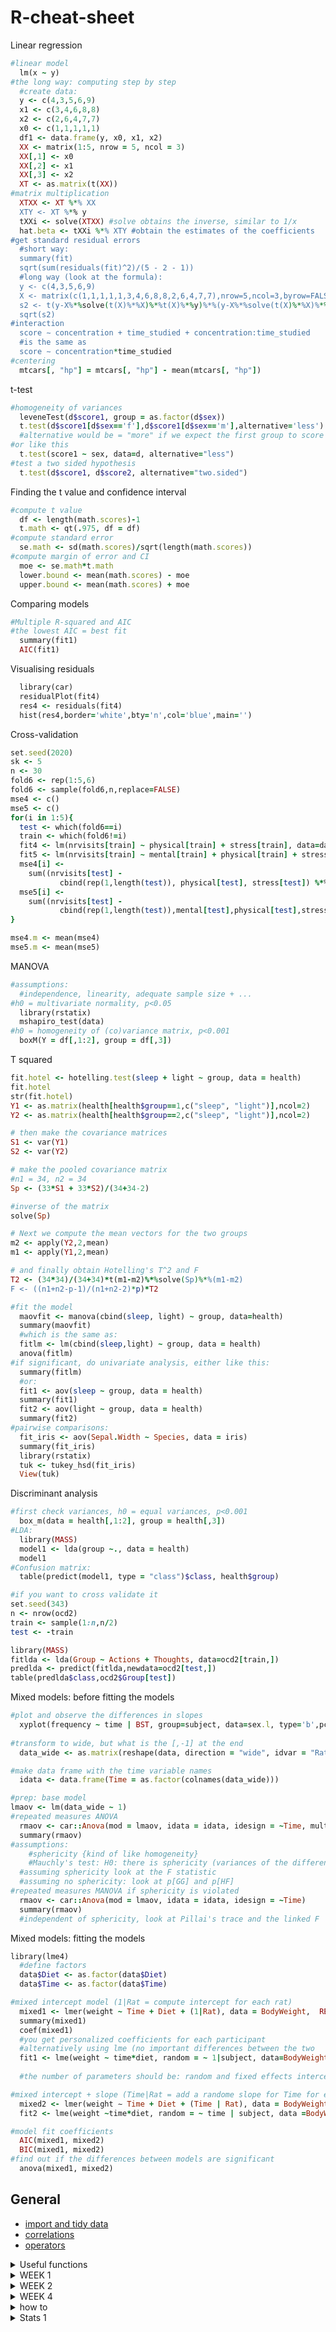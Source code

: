 # R-cheat-sheet
Linear regression
```ruby
#linear model
  lm(x ~ y)
#the long way: computing step by step
  #create data:
  y <- c(4,3,5,6,9)
  x1 <- c(3,4,6,8,8)
  x2 <- c(2,6,4,7,7)
  x0 <- c(1,1,1,1,1)
  df1 <- data.frame(y, x0, x1, x2)
  XX <- matrix(1:5, nrow = 5, ncol = 3)
  XX[,1] <- x0
  XX[,2] <- x1
  XX[,3] <- x2
  XT <- as.matrix(t(XX))
#matrix multiplication
  XTXX <- XT %*% XX
  XTY <- XT %*% y
  tXXi <- solve(XTXX) #solve obtains the inverse, similar to 1/x
  hat.beta <- tXXi %*% XTY #obtain the estimates of the coefficients
#get standard residual errors
  #short way:
  summary(fit)
  sqrt(sum(residuals(fit)^2)/(5 - 2 - 1))
  #long way (look at the formula):
  y <- c(4,3,5,6,9)
  X <- matrix(c(1,1,1,1,1,3,4,6,8,8,2,6,4,7,7),nrow=5,ncol=3,byrow=FALSE)
  s2 <- t(y-X%*%solve(t(X)%*%X)%*%t(X)%*%y)%*%(y-X%*%solve(t(X)%*%X)%*%t(X)%*%y)/(5-3)
  sqrt(s2)
#interaction
  score ∼ concentration + time_studied + concentration:time_studied
  #is the same as
  score ∼ concentration*time_studied
#centering
  mtcars[, "hp"] = mtcars[, "hp"] - mean(mtcars[, "hp"])
```
t-test
```ruby
#homogeneity of variances
  leveneTest(d$score1, group = as.factor(d$sex))
  t.test(d$score1[d$sex=='f'],d$score1[d$sex=='m'],alternative='less')
  #alternative would be = "more" if we expect the first group to score higher than the second
#or like this
  t.test(score1 ~ sex, data=d, alternative="less")
#test a two sided hypothesis
  t.test(d$score1, d$score2, alternative="two.sided")
```
Finding the t value and confidence interval
```ruby
#compute t value
  df <- length(math.scores)-1
  t.math <- qt(.975, df = df)
#compute standard error
  se.math <- sd(math.scores)/sqrt(length(math.scores))
#compute margin of error and CI
  moe <- se.math*t.math
  lower.bound <- mean(math.scores) - moe
  upper.bound <- mean(math.scores) + moe
```
Comparing models
```ruby
#Multiple R-squared and AIC
#the lowest AIC = best fit
  summary(fit1)
  AIC(fit1)
  ```
Visualising residuals
```ruby
  library(car)
  residualPlot(fit4)
  res4 <- residuals(fit4)
  hist(res4,border='white',bty='n',col='blue',main='')
  ```
Cross-validation
```ruby
set.seed(2020)
sk <- 5
n <- 30
fold6 <- rep(1:5,6)
fold6 <- sample(fold6,n,replace=FALSE)
mse4 <- c()
mse5 <- c()
for(i in 1:5){
  test <- which(fold6==i)
  train <- which(fold6!=i)
  fit4 <- lm(nrvisits[train] ~ physical[train] + stress[train], data=data.med)
  fit5 <- lm(nrvisits[train] ~ mental[train] + physical[train] + stress[train], data=data.med)
  mse4[i] <-
    sum((nrvisits[test] -
           cbind(rep(1,length(test)), physical[test], stress[test]) %*% coefficients(fit4))^2) / (length(test)-3)
  mse5[i] <-
    sum((nrvisits[test] -
           cbind(rep(1,length(test)),mental[test],physical[test],stress[test])%*%coefficients(fit5))^2)/(length(test)-4)
}

mse4.m <- mean(mse4)
mse5.m <- mean(mse5)
```
MANOVA
```ruby
#assumptions: 
  #independence, linearity, adequate sample size + ...
#h0 = multivariate normality, p<0.05
  library(rstatix)
  mshapiro_test(data)
#h0 = homogeneity of (co)variance matrix, p<0.001
  boxM(Y = df[,1:2], group = df[,3])
```
T squared
```ruby
fit.hotel <- hotelling.test(sleep + light ~ group, data = health)
fit.hotel
str(fit.hotel)
Y1 <- as.matrix(health[health$group==1,c("sleep", "light")],ncol=2)
Y2 <- as.matrix(health[health$group==2,c("sleep", "light")],ncol=2)

# then make the covariance matrices
S1 <- var(Y1)
S2 <- var(Y2)

# make the pooled covariance matrix
#n1 = 34, n2 = 34
Sp <- (33*S1 + 33*S2)/(34+34-2)

#inverse of the matrix
solve(Sp)

# Next we compute the mean vectors for the two groups
m2 <- apply(Y2,2,mean)
m1 <- apply(Y1,2,mean)

# and finally obtain Hotelling's T^2 and F
T2 <- (34*34)/(34+34)*t(m1-m2)%*%solve(Sp)%*%(m1-m2)
F <- ((n1+n2-p-1)/(n1+n2-2)*p)*T2
```
```ruby
#fit the model
  maovfit <- manova(cbind(sleep, light) ~ group, data=health)
  summary(maovfit)
  #which is the same as:
  fitlm <- lm(cbind(sleep,light) ~ group, data = health)
  anova(fitlm)
#if significant, do univariate analysis, either like this:
  summary(fitlm)
  #or:
  fit1 <- aov(sleep ~ group, data = health)
  summary(fit1)
  fit2 <- aov(light ~ group, data = health)
  summary(fit2)
#pairwise comparisons:
  fit_iris <- aov(Sepal.Width ~ Species, data = iris)
  summary(fit_iris)
  library(rstatix)
  tuk <- tukey_hsd(fit_iris)
  View(tuk)
```
Discriminant analysis
```ruby
#first check variances, h0 = equal variances, p<0.001
  box_m(data = health[,1:2], group = health[,3])
#LDA:
  library(MASS)
  model1 <- lda(group ~., data = health)
  model1
#Confusion matrix:
  table(predict(model1, type = "class")$class, health$group)
```
```ruby
#if you want to cross validate it
set.seed(343)
n <- nrow(ocd2)
train <- sample(1:n,n/2)
test <- -train

library(MASS)
fitlda <- lda(Group ~ Actions + Thoughts, data=ocd2[train,])
predlda <- predict(fitlda,newdata=ocd2[test,])
table(predlda$class,ocd2$Group[test])
```
Mixed models: before fitting the models
```ruby
#plot and observe the differences in slopes
  xyplot(frequency ~ time | BST, group=subject, data=sex.l, type='b',pch=16)
  
#transform to wide, but what is the [,-1] at the end
  data_wide <- as.matrix(reshape(data, direction = "wide", idvar = "Rat", timevar = "Time")[,-1])

#make data frame with the time variable names
  idata <- data.frame(Time = as.factor(colnames(data_wide)))

#prep: base model
lmaov <- lm(data_wide ~ 1)
#repeated measures ANOVA
  rmaov <- car::Anova(mod = lmaov, idata = idata, idesign = ~Time, multivariate = FALSE)
  summary(rmaov)
#assumptions:
    #sphericity {kind of like homogeneity}
    #Mauchly's test: H0: there is sphericity (variances of the differences are equal), alpha = 0.05
  #assuming sphericity look at the F statistic
  #assuming no sphericity: look at p[GG] and p[HF]
#repeated measures MANOVA if sphericity is violated
  rmaov <- car::Anova(mod = lmaov, idata = idata, idesign = ~Time)
  summary(rmaov)
  #independent of sphericity, look at Pillai's trace and the linked F
```
Mixed models: fitting the models
```ruby
library(lme4)
  #define factors
  data$Diet <- as.factor(data$Diet)
  data$Time <- as.factor(data$Time)

#mixed intercept model (1|Rat = compute intercept for each rat)
  mixed1 <- lmer(weight ~ Time + Diet + (1|Rat), data = BodyWeight,  REML = FALSE)
  summary(mixed1)
  coef(mixed1)
  #you get personalized coefficients for each participant
  #alternatively using lme (no important differences between the two
  fit1 <- lme(weight ~ time*diet, random = ~ 1|subject, data=BodyWeight, method="ML")
  
  #the number of parameters should be: random and fixed effects intercepts, residual variance (random), and p-1 for each (random/fixed) variable

#mixed intercept + slope (Time|Rat = add a randome slope for Time for each Rat)
  mixed2 <- lmer(weight ∼ Time + Diet + (Time | Rat), data = BodyWeight, REML = FALSE)
  fit2 <- lme(weight ~time*diet, random = ~ time | subject, data =BodyWeight, method = "ML")
```
```ruby
#model fit coefficients
  AIC(mixed1, mixed2)
  BIC(mixed1, mixed2)
#find out if the differences between models are significant
  anova(mixed1, mixed2)
```

## General
* [import and tidy data](https://github.com/jananiravi/cheatsheets/blob/master/r/tidyverse-data-import-cheatsheet.pdfhttps://github.com/jananiravi/cheatsheets/blob/master/r/tidyverse-data-import-cheatsheet.pdf)
* [correlations](https://www.guru99.com/r-pearson-spearman-correlation.html)
* [operators](https://www.tutorialspoint.com/r/r_operators.htm)

<details><summary>Useful functions</summary>
<p>

* random
```ruby
min, max, range, summary
colSums, rowMeans etc.
is.numeric(), is.logical(), is.character(), typeof(), mode()
strsplit()
rnorm(), runif(), rbinom() #random distributions
prod() #multiply
seq(from, to, by) #create a  regularsequence
sample(x, size) #sample from a vector
rep(vector, each = 2) #repeat each element from a vector a certain number of times
setwd("C:/Users/me/Documents/PIPS") #set working directory
write.csv(InsectSprays, "InsectSprays.csv", row.names = FALSE) #save a file
```
* importing data
```ruby
fread() #library(data.table)
read.csv2() #reads a file in a table format and creates df
```
* check the structure of an object
```ruby
str()
```
* convert a logical vector to a single vector: are they all TRUE, or is any of those TRUE, respectively
```ruby
all(), any() 
```
* remove all duplicates in a vector, returning only the unique elements of a vector
```ruby
unique() 
```
* compute means of each column/row of a matrix or dataframe
```ruby
colMeans(), rowMeans() 
```
* paste() and strsplit()
```ruby
#combine string vectors
a <- paste("studentID", 1:10, sep = "_")

#use in a loop
print(paste("Dice roll no. :", counter))
print(paste("Wallet :", wallet ))

#elementwise glueing
vector1 <- c("Ana", "Tango", "Tum")
vector2 <- c("Banana", "Mango", "Yum")
combined <- paste(vector1, vector2)
[1] "Ana Banana", "Mango Tango", "Tum Yum"

#glueing into a single string
comb <- paste(vector1, collapse = "-")
[1] "Ana-Tango-Tum"

#splitting
strsplit(a, split="_")
```
* rep(x, 3) - repeat x three times
```ruby
#populate a vector fast
empty_vector <- rep(0,1000000)
for(i in 1:1000000) {empty_vector[i] <- i}

#repeat a dataframe, but use data.frame() bcs it will otherwise return a list
doubled_data <- data.frame(rep(data, 3))
```
* replace
```ruby
data_obs[data_obs < 0] = NA
data_obs <- replace(data_obs, data_obs < 0, NA)
```
* find and replace
```ruby
grep(pattern = "student", data) #find
grepl() #same but logical
gsub("find_me", "replace_with", data) #find and replace
```
* look at parts of data
```ruby
slice(gapminder, 3:nrow(gapminder)) # Look at the 3rd row to the last row
slice(gapminder, 3:n()) # Special n() command to index last element
#if you assign it to something it's like subset()
```
* choose only even numbers
```ruby
(i %% 2) == 0
```
* give error or warning
```
add <- function(x, na.rm = TRUE) {
  if(!is.numeric(x)) {
    stop("only numeric values allowed") #gives an Error message
  }
  if(sum(is.na(x)) > 0) {
    warning("NA values detected") #gives a Warning message
  }
```
* operators
    * relational: ==, !=, < > <= >=!
    * logical: &, |, !
    * && looks at only first element of the vector
```
 
```

</p>
</details>      

<details><summary>WEEK 1</summary>
<p>
      
## *Week 1*
### Vectors
* indexing
```ruby
x[4] # take 4th element
x[4:6] # take 4th through 6th elements
x[c(3, 5)] # take 3rd and 5th elements
x[-2] # take all elements except the 2nd element
x[x > 0] # take elements of x greater than 0
```
* logical vectors
```ruby
#let's say you have a vector with ages
#you can just put a logical argument and it will assign T / F values
ages_logic <- (ages < 44)
```
### Matrices
* creating and binding
```ruby
a <- matrix(ncol = 3, nrow = 3, 1:9) # a matrix filled with the numbers 1 through 9
b <- matrix(ncol = 6, nrow = 3, rnorm(18)) # a matrix filled with 18 normally distributed numbers
cbind(a, b) #c stands for column
cbind(b, a) # change the order of binding
rbind(m, c(1,2,3)) #r stands for row

#if you don't want it to be filled by columns
m <- matrix(1:6, 6, 4, byrow = TRUE)

#create a super random matrix
set.seed(1234)
NRows <- sample(2:200,1) #Find a random number of rows
NCols <- sample(2:200,1) #Find a random number of columns
MyArray <- matrix(data=seq(1,NRows*NCols), nrow = NRows, ncol=NCols) #Make a matrix (array)
dim(MyArray)
```
* indexing
```ruby
a[, 2] # take 2nd column
a[2, ] # take 2nd row
a[2,2] # take element at 2nd row, 2nd column
a[,-2] # remove the 2nd column
a[ c(TRUE,FALSE), ] #select all even rows 
```

### Arrays
```ruby
array(1:12, dim=c(1,2,3))

#can be filled with a loop, notice the indexing
#imagine a line, a plane, a cube
exponential_array <- array(dim = c(5, 5, 100))
for (i in 1:100) {
  exp_draws <- rexp(25, rate = i)
  exponential_array[, , i] = matrix(exp_draws, nrow = 5, ncol = 5)}
```

### Lists
```ruby
#to index a list use [[ or $
v1 <-c(5,10,2,13)
l1 <-list(v1=v1, m1=n)
l1$v1

#make a list of matrices
myList <- rep(list(matrix(sample(1:10, replace=TRUE), 6, 5)), 5)
#make every matrix unique
for(i in 1:5) {myList[[i]] <- (matrix(sample(1:10, replace=TRUE), 6, 5))}
      
#change a single element in a matrix in a list
l1$m1[2,2]<-0

#lists are a popular way of returning data
t.test(1:9)
result <- t.test(1:9)
result$p.value
```

### Data frames
* turn into a data frame
```ruby
df <- data.frame()
```
* create a data frame
```ruby
data.frame(
    FirstVariable = rep(c(),5),
    SecondVariable = c()
    ThirdVariable = variable3
    )
```

</p>
</details>

<details><summary>WEEK 2</summary>
<p>

## *Week 2*
### Conditional statements
* if statements
    * make sure you include all possibilities!
    * take care of the ORDER of the statements
```ruby
#first assign variables
shot <- "missed"
jumped <- "right"
our_goals <- 1
their_goals <- 1

#create a condition: logical statement
if ((shot != jumped) & (shot != "missed")) {
  our_goals <- our_goals + 1
} else if (shot == "missed") {
  print("Coach OUTRAGED")
} else {
  our_goals <- our_goals + 0
  print("Sad sport fans.")
}
print(our_goals)
```
* it will only use the first element: add *all*
```ruby
small_numbers <- seq(0, 1, by=.001)
they_are_small <- FALSE
if (all(small_numbers > 1.1)) {
  they_are_small <- TRUE
}
```
* ifelse statements
```ruby
ifelse(conditon, if true, if false)
#condition must be a logical vector of length >=1
x <- 1:7
ifelse(x %% 2 == 0, 'even', 'odd')
```

### Explicit loops
* general: next: loop continues but skips current iteration; break: loop stops
* while loops
```ruby
#play the dice game until we broke
wallet <- 10
while(wallet > 0)
{dice <- sample(1:6, 3, replace=TRUE)
  if(length(unique(dice)) == 3)
  {wallet <- wallet + 1
  } else {
    wallet <- wallet - 3
  }
}

#create conditions for when to stop rolling the dice
#notice that all() and sort() are used
while(!all(dice == c(6,6,6)) & !all(sort(dice) == c(1,2,3))) {
  dice <- sample(1:6, 3, replace = TRUE)
  print(dice)
}
  
#can also use break statement:
ctr <- 1
While(ctr <= 7) {
   if(ctr %% 5 == 0) {    # while loop will be abandoned 
         break
     }
      print(paste("ctr is set to", ctr))
      ctr <- ctr + 1                                    
} 
```
* for loops
```ruby
for (counter in 1:n) {body}

#if you want to replace all values in v with 0
for(i in 1:length(v))
{if(v[i] %% 2 == 0)
  {v[i] <- 0
  }
}

#use it to fill a matrix
my_matrix <- matrix(nrow = 3, ncol = 3)
for(row in 1:3)
{for(column in 1:3)
  {my_matrix[row,column] <- row * column
  }
}

#or use it to compute
my_vector <- 1:4
my_sum = 0
for(i in 1:length(my_vector)){
  my_sum <- my_sum + my_vector[i]
}
my_sum
  
#use to create a statement, nested loop
for(i in 1:nrow(data)){
  for(j in 1:ncol(data)){
    print(paste("On row", i, "and column", j, "we have", data[i,j]))
  }
 }
```

### Implicit loops
* apply
```ruby
apply(X,       # Array, matrix or data frame
      MARGIN,  # 1: columns (line), 2: rows (plane), c(1, 2): rows and columns, 3: cube
      FUN, ...)# Function to be applied
```
* lapply: applies a function to a list or a vector, returning a list of the same length as the input
* sapply: applies a function to a list or a vector, returning a vector or matrix if it can, or an array
```ruby
sapply(X,   # Vector, list or expression object
       FUN, # Function to be applied
       ..., # Additional arguments to be passed to FUN
       simplify = TRUE,  # If FALSE returns a list. If "array" returns an array if possible 
       USE.NAMES = TRUE) # If TRUE and if X is a character vector, uses the names of X

sapply(1:3, function(i) {matrix(i, ncol = 3, nrow = 3)}, simplify = "array")
within_range <- function(mph, low, high){
  if(mpg>= low & mpg <= high){
    return(TRUE)
  }else {return(FALSE)}
}
index <- sapply(X=data$mpg, FUN=within_range, low = 15, high = 20)
#here we have the first arguement defined by the data we defined and we additionaly defined the other two arguements

#if you use it on a dataframe it will apply the function to each column
sapply(df, FUN = sum)
```
* mapply: can be used to apply multiple vectors at the same time
```ruby
function(arg1, arg2){if arg1 is this, do that etc.}
```
### Advanced flow control
  * switch: tests an expression against elements of a list
  ```
  yoo no comprendo
  ```
  * 
</p>
</details>

<details><summary>WEEK 4</summary>
<p>

## *Week 4*

### tidyverse
* the pipe: read it left to right
```ruby
#read it left to right
my_norm_data %>% abs() %>% mean(na.rm=TRUE) 

#base r pipe:
my_norm_data |> abs() |> mean(na.rm=TRUE)
```
* filter data
* mutate a variable (into a new variable)
* sort data
      * *and don't forget to use the pipe again after every line*
      * *also if you want to have the changes saved do* gapminder_new <-
```ruby
gapminder %>%
    filter(year == 2007) %>%
    mutate(lifeExpMonths = 12 * lifeExp) %>%
    arrange(desc(lifeExpMonths))
```
* summarize(): generate stats for columns in a dataset
```ruby
data %>% summarize(mean_c1 = mean(c1),
                   median_c2 = medial(c2))
data %>% summarize_all(list(mean = mean), na.rm = TRUE)
#will generate column names on its own

#cool functions to apply to each column
summarize(count = n(column)) # how many elements
                  n_distinct(column) # how many unique elements
```
* grouping
```ruby
data %>% group_by(Class) %>%
         mutate(overachievers = Grade - mean(Grade)) #will calculate mean within Class
```
* make long data
```ruby
gapminder_long <- gapminder %>%
  pivot_longer(
    lifeExp:gdpPercap, #take those three columns
    names_to = "measure", #put the names of the columns to measure variable
    values_to = "value" #put the values to value function
  )
#have the participantID column in the data but not use it in the function!
```
* make wide data
```ruby
#starting with elongated data
gapminder_tidy <- gapminder_long %>%
  pivot_wider(names_from=measure, values_from=value)

#starting with original data
 gapminder_wide <- gapminder %>%
  pivot_wider(
    names_from = year,
    values_from = c(lifeExp, pop, gdpPercap)
  )
``` 
### Cleaning and ordering data
* observe data and missing values
```ruby
summary(TPT_scores[,45:50])
dim(TPT_scores)
colSums(is.na(TPT_scores))
```
* create a new variable
```ruby
df$newvariable <- df$extra + df$group
```
* rename a variable
```ruby
colnames(df)[3] <- "New name"
```
* remove several variables
```ruby
new_df <- select(df, !(2:44))
data1 <- data1 %>% slice(3:n())
slice(data1, -(1:2)) #select which rows to drop
```
* combine data
```ruby
#when you want to join data based on a key variable
combined_df <- join(df1, df2, by = "Participant", type = "full")
type = "inner" drop all records that didn't exist in BOTH tables
type = "left" keep all records of the FIRST table, even if missing in the second
type = "full" don't drop any records

#if you have the same info with different column names in two tables
combined_df <- join(df1, df2, by="Participant", "gender" = "sex", type = "full")

#find out which records have / not have a match in the second df
df1 %>% semi_join(df2, by = "Participant")
df1 %>% anti_join(df2, by = "Participant")

#when data overlaps
combined_df <- bind_rows(list(df1, df2))
combined_df <- list(df1, df2) %>% bind_rows()
```
* choose a subset of a data frame
```ruby
subset(df, group == 1)
df[df$group == 1]
```
</p>
</details>
      
<details><summary>how to</summary>
<p>
____________________________________________________________________________________________________________________________________________

## How to use this format:

* writing a list
* is like this

## This is the second title

1. haha
2. hehe
3. hihi

```
{
  "firstName": "John",
  "lastName": "Smith",
  "age": 25
}
```

| Syntax | Description |
| ----------- | ----------- |
| Header | Title |
| Paragraph | Text |

[title](https://www.example.com)
  
- [x] Write the press release
- [ ] Update the website
- [ ] Contact the media

~~The world is flat.~~

**bold text**

*italicized text*

==highlight==

<mark>highlight</mark>
      
</p>
</details>

<details><summary>Stats 1</summary>
<p>
  
Linear regression
```ruby
#linear model
  lm(x ~ y)
#matrix multiplication
  XTXX <- XT %*% XX
  XTY <- XT %*% y
  tXXi <- solve(XTXX) #solve obtains the inverse, similar to 1/x
  hat.beta <- tXXi %*% XTY #obtain the estimate
#interaction
  score ∼ concentration + time_studied + concentration:time_studied
  #is the same as
  score ∼ concentration*time_studied
#centering
  mtcars[, "hp"] = mtcars[, "hp"] - mean(mtcars[, "hp"])
```
t-test
```ruby
#homogeneity of variances
  leveneTest(d$score1, group = as.factor(d$sex))
  t.test(d$score1[d$sex=='f'],d$score1[d$sex=='m'],alternative='less') #or alternative='greater'
#or like this
  t.test(score1 ~ sex, data=d, alternative="less")
#check if the mean score 1 and mean score 2 is the same
  t.test(d$score1, d$score2, alternative="two.sided")
#compute t value
  df <- length(math.scores)-1
  t.math <- qt(.975, df = df)
#compute standard error
  se.math <- sd(math.scores)/sqrt((length(math.scores)-1))
#compute margin of error
  moe <- se.math*t.math
  lower.bound <- mean(math.scores) - moe
  upper.bound <- mean(math.scores) + moe
  ```
Comparing models
```ruby
#Multiple R-squared and AIC
#the lowest AIC = best fit
  summary(fit1)
  AIC(fit1)
  ```
Visualising residuals
```ruby
  library(car)
  residualPlot(fit4)
  res4 <- residuals(fit4)
  hist(res4,border='white',bty='n',col='blue',main='')
  ```
Cross-validation
```ruby
set.seed(2020)
sk <- 5
n <- 30
fold6 <- rep(1:5,6)
fold6 <- sample(fold6,n,replace=FALSE)
mse4 <- c()
mse5 <- c()
for(i in 1:5){
  test <- which(fold6==i)
  train <- which(fold6!=i)
  fit4 <- lm(nrvisits[train] ~ physical[train] + stress[train], data=data.med)
  fit5 <- lm(nrvisits[train] ~ mental[train] + physical[train] + stress[train], data=data.med)
  mse4[i] <-
    sum((nrvisits[test] -
           cbind(rep(1,length(test)), physical[test], stress[test]) %*% coefficients(fit4))^2) / (length(test)-3)
  mse5[i] <-
    sum((nrvisits[test] -
           cbind(rep(1,length(test)),mental[test],physical[test],stress[test])%*%coefficients(fit5))^2)/(length(test)-4)
}

mse4.m <- mean(mse4)
mse5.m <- mean(mse5)
```

          

          
          
</p>
</details>

